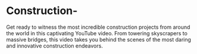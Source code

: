 # Construction-
Get ready to witness the most incredible construction projects from around the world in this captivating YouTube video. From towering skyscrapers to massive bridges, this video takes you behind the scenes of the most daring and innovative construction endeavors. 
